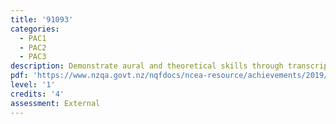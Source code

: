 ```yaml
---
title: '91093'
categories:
  - PAC1
  - PAC2
  - PAC3
description: Demonstrate aural and theoretical skills through transcription
pdf: 'https://www.nzqa.govt.nz/nqfdocs/ncea-resource/achievements/2019/as91093.pdf'
level: '1'
credits: '4'
assessment: External
---
```


